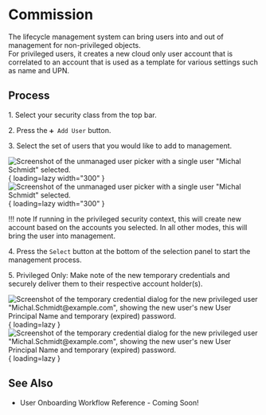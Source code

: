# Commission

The lifecycle management system can bring users into and out of management for non-privileged objects.  
For privileged users, it creates a new cloud only user account that is correlated to an account that is used as a template for various settings such as name and UPN.

## Process

1\. Select your security class from the top bar.

2\. Press the `➕ Add User` button.

3\. Select the set of users that you would like to add to management.

![Screenshot of the unmanaged user picker with a single user "Michal Schmidt" selected.](/assets/Images/Screenshots/Select-Unmanaged-User-Light.png#only-light){ loading=lazy width="300" }
![Screenshot of the unmanaged user picker with a single user "Michal Schmidt" selected.](/assets/Images/Screenshots/Select-Unmanaged-User-Dark.png#only-dark){ loading=lazy width="300" }

!!! note
    If running in the privileged security context, this will create new account based on the accounts you selected.
    In all other modes, this will bring the user into management.

4\. Press the `Select` button at the bottom of the selection panel to start the management process.

5\. Privileged Only: Make note of the new temporary credentials and securely deliver them to their respective account holder(s).

![Screenshot of the temporary credential dialog for the new privileged user "Michal.Schmidt@example.com", showing the new user's new User Principal Name and temporary (expired) password.](/assets/Images/Screenshots/Temporary-Credential-Dialog-Light.png#only-light){ loading=lazy }
![Screenshot of the temporary credential dialog for the new privileged user "Michal.Schmidt@example.com", showing the new user's new User Principal Name and temporary (expired) password.](/assets/Images/Screenshots/Temporary-Credential-Dialog-Dark.png#only-dark){ loading=lazy }

## See Also

- User Onboarding Workflow Reference - Coming Soon!
